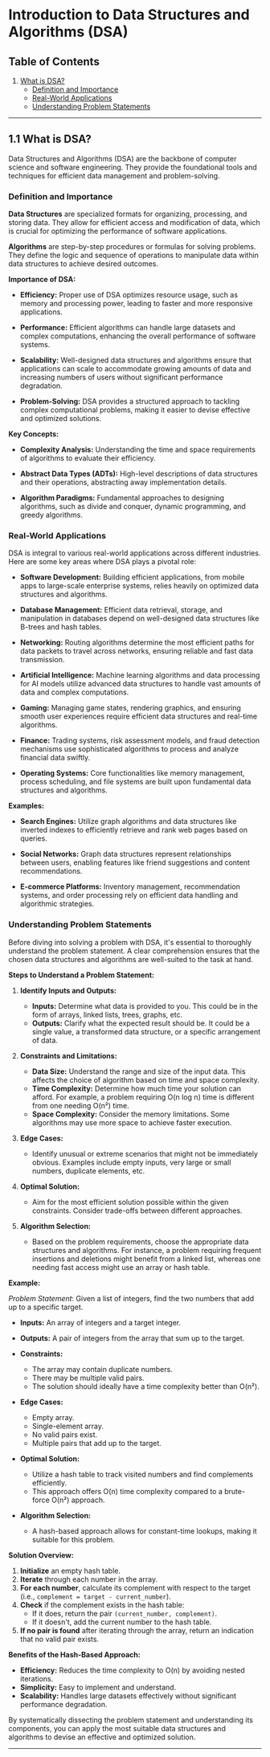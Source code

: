 # Introduction to Data Structures and Algorithms (DSA)

## Table of Contents
1. [What is DSA?](#11-what-is-dsa)
    - [Definition and Importance](#definition-and-importance)
    - [Real-World Applications](#real-world-applications)
    - [Understanding Problem Statements](#understanding-problem-statements)

---

## 1.1 What is DSA?

Data Structures and Algorithms (DSA) are the backbone of computer science and software engineering. They provide the foundational tools and techniques for efficient data management and problem-solving.

### Definition and Importance

**Data Structures** are specialized formats for organizing, processing, and storing data. They allow for efficient access and modification of data, which is crucial for optimizing the performance of software applications.

**Algorithms** are step-by-step procedures or formulas for solving problems. They define the logic and sequence of operations to manipulate data within data structures to achieve desired outcomes.

**Importance of DSA:**

- **Efficiency:** Proper use of DSA optimizes resource usage, such as memory and processing power, leading to faster and more responsive applications.
  
- **Performance:** Efficient algorithms can handle large datasets and complex computations, enhancing the overall performance of software systems.
  
- **Scalability:** Well-designed data structures and algorithms ensure that applications can scale to accommodate growing amounts of data and increasing numbers of users without significant performance degradation.
  
- **Problem-Solving:** DSA provides a structured approach to tackling complex computational problems, making it easier to devise effective and optimized solutions.

**Key Concepts:**

- **Complexity Analysis:** Understanding the time and space requirements of algorithms to evaluate their efficiency.
  
- **Abstract Data Types (ADTs):** High-level descriptions of data structures and their operations, abstracting away implementation details.
  
- **Algorithm Paradigms:** Fundamental approaches to designing algorithms, such as divide and conquer, dynamic programming, and greedy algorithms.

### Real-World Applications

DSA is integral to various real-world applications across different industries. Here are some key areas where DSA plays a pivotal role:

- **Software Development:** Building efficient applications, from mobile apps to large-scale enterprise systems, relies heavily on optimized data structures and algorithms.
  
- **Database Management:** Efficient data retrieval, storage, and manipulation in databases depend on well-designed data structures like B-trees and hash tables.
  
- **Networking:** Routing algorithms determine the most efficient paths for data packets to travel across networks, ensuring reliable and fast data transmission.
  
- **Artificial Intelligence:** Machine learning algorithms and data processing for AI models utilize advanced data structures to handle vast amounts of data and complex computations.
  
- **Gaming:** Managing game states, rendering graphics, and ensuring smooth user experiences require efficient data structures and real-time algorithms.
  
- **Finance:** Trading systems, risk assessment models, and fraud detection mechanisms use sophisticated algorithms to process and analyze financial data swiftly.
  
- **Operating Systems:** Core functionalities like memory management, process scheduling, and file systems are built upon fundamental data structures and algorithms.

**Examples:**

- **Search Engines:** Utilize graph algorithms and data structures like inverted indexes to efficiently retrieve and rank web pages based on queries.
  
- **Social Networks:** Graph data structures represent relationships between users, enabling features like friend suggestions and content recommendations.
  
- **E-commerce Platforms:** Inventory management, recommendation systems, and order processing rely on efficient data handling and algorithmic strategies.

### Understanding Problem Statements

Before diving into solving a problem with DSA, it's essential to thoroughly understand the problem statement. A clear comprehension ensures that the chosen data structures and algorithms are well-suited to the task at hand.

**Steps to Understand a Problem Statement:**

1. **Identify Inputs and Outputs:**
   - **Inputs:** Determine what data is provided to you. This could be in the form of arrays, linked lists, trees, graphs, etc.
   - **Outputs:** Clarify what the expected result should be. It could be a single value, a transformed data structure, or a specific arrangement of data.
   
2. **Constraints and Limitations:**
   - **Data Size:** Understand the range and size of the input data. This affects the choice of algorithm based on time and space complexity.
   - **Time Complexity:** Determine how much time your solution can afford. For example, a problem requiring O(n log n) time is different from one needing O(n²) time.
   - **Space Complexity:** Consider the memory limitations. Some algorithms may use more space to achieve faster execution.
   
3. **Edge Cases:**
   - Identify unusual or extreme scenarios that might not be immediately obvious. Examples include empty inputs, very large or small numbers, duplicate elements, etc.
   
4. **Optimal Solution:**
   - Aim for the most efficient solution possible within the given constraints. Consider trade-offs between different approaches.
   
5. **Algorithm Selection:**
   - Based on the problem requirements, choose the appropriate data structures and algorithms. For instance, a problem requiring frequent insertions and deletions might benefit from a linked list, whereas one needing fast access might use an array or hash table.

**Example:**

*Problem Statement*: Given a list of integers, find the two numbers that add up to a specific target.

- **Inputs:** An array of integers and a target integer.
  
- **Outputs:** A pair of integers from the array that sum up to the target.
  
- **Constraints:**
  - The array may contain duplicate numbers.
  - There may be multiple valid pairs.
  - The solution should ideally have a time complexity better than O(n²).
  
- **Edge Cases:**
  - Empty array.
  - Single-element array.
  - No valid pairs exist.
  - Multiple pairs that add up to the target.
  
- **Optimal Solution:**
  - Utilize a hash table to track visited numbers and find complements efficiently.
  - This approach offers O(n) time complexity compared to a brute-force O(n²) approach.
  
- **Algorithm Selection:**
  - A hash-based approach allows for constant-time lookups, making it suitable for this problem.

**Solution Overview:**

1. **Initialize** an empty hash table.
2. **Iterate** through each number in the array.
3. **For each number**, calculate its complement with respect to the target (i.e., `complement = target - current_number`).
4. **Check** if the complement exists in the hash table:
   - If it does, return the pair `(current_number, complement)`.
   - If it doesn't, add the current number to the hash table.
5. **If no pair is found** after iterating through the array, return an indication that no valid pair exists.

**Benefits of the Hash-Based Approach:**

- **Efficiency:** Reduces the time complexity to O(n) by avoiding nested iterations.
- **Simplicity:** Easy to implement and understand.
- **Scalability:** Handles large datasets effectively without significant performance degradation.

By systematically dissecting the problem statement and understanding its components, you can apply the most suitable data structures and algorithms to devise an effective and optimized solution.

---